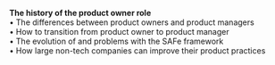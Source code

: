 **The history of the product owner role**                     
• The differences between product owners and product managers      
• How to transition from product owner to product manager       
• The evolution of and problems with the SAFe framework       
• How large non-tech companies can improve their product practices            
